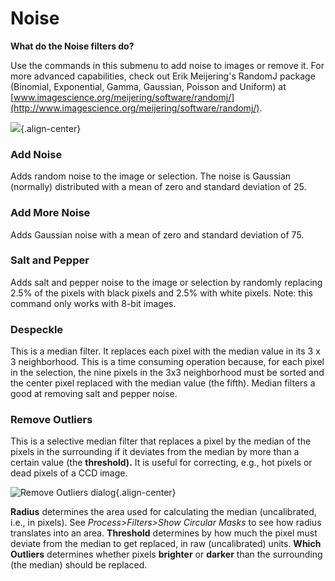 # Noise

**What do the Noise filters do?**

Use the commands in this submenu to add noise to images or remove it.
For more advanced capabilities, check out Erik Meijering\'s RandomJ
package (Binomial, Exponential, Gamma, Gaussian, Poisson and Uniform) at
[www.imagescience.org/meijering/software/randomj/](http://www.imagescience.org/meijering/software/randomj/).

![](http://rsb.info.nih.gov/ij/docs/images/noise.gif){.align-center}

### Add Noise

Adds random noise to the image or selection. The noise is Gaussian
(normally) distributed with a mean of zero and standard deviation of 25.

### Add More Noise

Adds Gaussian noise with a mean of zero and standard deviation of 75.

### Salt and Pepper

Adds salt and pepper noise to the image or selection by randomly
replacing 2.5% of the pixels with black pixels and 2.5% with white
pixels. Note: this command only works with 8-bit images.

### Despeckle

This is a median filter. It replaces each pixel with the median value in
its 3 x 3 neighborhood. This is a time consuming operation because, for
each pixel in the selection, the nine pixels in the 3x3 neighborhood
must be sorted and the center pixel replaced with the median value (the
fifth). Median filters a good at removing salt and pepper noise.

### Remove Outliers

This is a selective median filter that replaces a pixel by the median of
the pixels in the surrounding if it deviates from the median by more
than a certain value (the **threshold).** It is useful for correcting,
e.g., hot pixels or dead pixels of a CCD image.

![Remove Outliers
dialog](http://rsb.info.nih.gov/ij/docs/images/outliers.gif){.align-center}

**Radius** determines the area used for calculating the median
(uncalibrated, i.e., in pixels). See *Process\>Filters\>Show Circular
Masks* to see how radius translates into an area. **Threshold**
determines by how much the pixel must deviate from the median to get
replaced, in raw (uncalibrated) units. **Which Outliers** determines
whether pixels **brighter** or **darker** than the surrounding (the
median) should be replaced.
